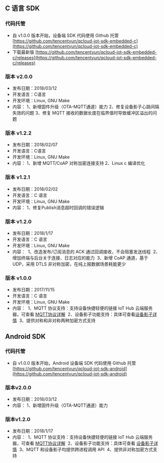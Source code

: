 ## C 语言 SDK
### 代码托管
- 自 v1.0.0 版本开始，设备端 SDK 代码使用 Github 托管
  [https://github.com/tencentyun/qcloud-iot-sdk-embedded-c](https://github.com/tencentyun/qcloud-iot-sdk-embedded-c)
- 下载最新版 
  [https://github.com/tencentyun/qcloud-iot-sdk-embedded-c/releases](https://github.com/tencentyun/qcloud-iot-sdk-embedded-c/releases)
  
### 版本 v2.0.0
- 发布日期：2018/03/12
- 开发语言：C语言
- 开发环境：Linux, GNU Make
- 内容：
	1、新增固件升级（OTA-MQTT通道）能力
	2、修复设备影子心跳间隔失效的问题
	3、修复 MQTT 接收的数据长度在临界值时导致缓冲区溢出的问题
  
### 版本 v1.2.2
- 发布日期：2018/02/07
- 开发语言：C语言
- 开发环境：Linux, GNU Make
- 内容：
	1、新增 MQTT/CoAP 对称加密连接支持
	2、Linux c 编译优化

### 版本 v1.2.1
- 发布日期：2018/02/02
- 开发语言：C 语言
- 开发环境：Linux, GNU Make
- 内容：
	1、修复Publish消息超时回调的错误逻辑

### 版本 v1.2.0
- 发布日期：2018/1/17
- 开发语言：C 语言
- 开发环境：Linux, GNU Make
- 内容：
  1、改造发布/订阅消息的 ACK 通过回调接收，不会阻塞发送线程
  2、增加终端与后台关于连接、日志对应的能力
  3、新增 CoAP 通道，基于 UDP，采用 DTLS 非对称加密，在纯上报数据场景耗能更少

### 版本 v1.0.0
- 发布日期：2017/11/15
- 开发语言：C 语言
- 开发环境：Linux, GNU Make
- 内容：
  1、MQTT 协议支持：支持设备快捷轻便的链接 IoT Hub 云端服务器，可查看 [MQTT协议详解](https://github.com/mcxiaoke/mqtt)
  2、设备影子功能支持：具体可查看[设备影子详情](http://tcecqpoc.fsphere.cn/document/product/634/11918)
  3、提供对称和非对称两种加密方式支持

## Android SDK

### 代码托管
- 自 v1.0.0 版本开始，Android 设备端 SDK 代码使用 Github 托管
  [https://github.com/tencentyun/qcloud-iot-sdk-android](https://github.com/tencentyun/qcloud-iot-sdk-android)
  
### 版本v2.0.0
- 发布日期：2018/03/12
- 内容：
	1、新增固件升级（OTA-MQTT通道）能力

### 版本v1.2.0
- 发布日期：2018/1/17
- 内容：
  1、MQTT 协议支持：支持设备快捷轻便的链接 IoT Hub 云端服务器，可查看 [MQTT协议详解](https://github.com/mcxiaoke/mqtt)
  2、设备影子功能支持：具体可查看 [设备影子详情](http://tcecqpoc.fsphere.cn/document/product/634/11918)
  3、MQTT 和设备影子均提供跨进程调用 API
  4、提供非对称加密方式支持
